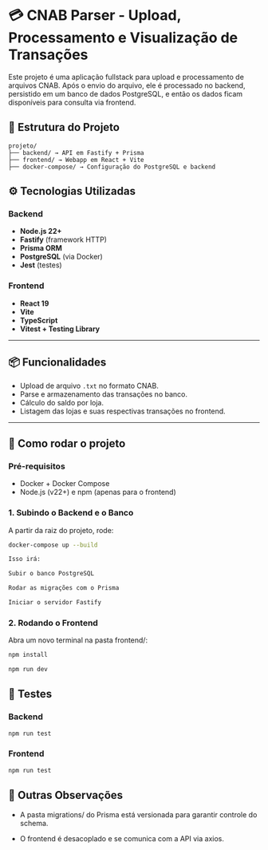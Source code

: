 # 💳 CNAB Parser - Upload, Processamento e Visualização de Transações

Este projeto é uma aplicação fullstack para upload e processamento de arquivos CNAB. Após o envio do arquivo, ele é processado no backend, persistido em um banco de dados PostgreSQL, e então os dados ficam disponíveis para consulta via frontend.

## 📁 Estrutura do Projeto

```
projeto/
├── backend/ → API em Fastify + Prisma
├── frontend/ → Webapp em React + Vite
├── docker-compose/ → Configuração do PostgreSQL e backend
```

## ⚙️ Tecnologias Utilizadas

### Backend
- **Node.js 22+**
- **Fastify** (framework HTTP)
- **Prisma ORM**
- **PostgreSQL** (via Docker)
- **Jest** (testes)

### Frontend
- **React 19**
- **Vite**
- **TypeScript**
- **Vitest + Testing Library**

---

## 📦 Funcionalidades

- Upload de arquivo `.txt` no formato CNAB.
- Parse e armazenamento das transações no banco.
- Cálculo do saldo por loja.
- Listagem das lojas e suas respectivas transações no frontend.

---

## 🚀 Como rodar o projeto

### Pré-requisitos
- Docker + Docker Compose
- Node.js (v22+) e npm (apenas para o frontend)

### 1. Subindo o Backend e o Banco

A partir da raiz do projeto, rode:

```bash
docker-compose up --build

Isso irá:

Subir o banco PostgreSQL

Rodar as migrações com o Prisma

Iniciar o servidor Fastify
```

### 2. Rodando o Frontend

Abra um novo terminal na pasta frontend/:

```bash
npm install

npm run dev
```

## 🧪 Testes

### Backend

```bash
npm run test
```

### Frontend

```bash
npm run test
```

## 📂 Outras Observações

- A pasta migrations/ do Prisma está versionada para garantir controle do schema.

- O frontend é desacoplado e se comunica com a API via axios.



